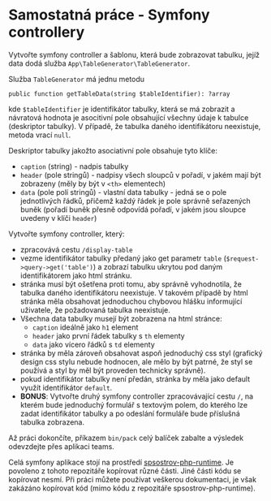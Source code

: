 # Samostatná práce - Symfony controllery

Vytvořte symfony controller a šablonu, která bude zobrazovat tabulku, jejíž data dodá služba `App\TableGenerator\TableGenerator`.

Služba `TableGenerator` má jednu metodu

```
public function getTableData(string $tableIdentifier): ?array
```

kde `$tableIdentifier` je identifikátor tabulky, která se má zobrazit a návratová hodnota je asocitivní pole obsahující všechny údaje
k tabulce (deskriptor tabulky). V případě, že tabulka daného identifikátoru neexistuje, metoda vrací `null`.

Deskriptor tabulky jakožto asociativní pole obsahuje tyto klíče:
  - `caption` (string) - nadpis tabulky
  - `header` (pole stringů) - nadpisy všech sloupců v pořadí, v jakém mají být zobrazeny (měly by být v `<th>` elementech)
  - `data` (pole polí stringů) - vlastní data tabulky - jedná se o pole jednotlivých řádků, přičemž každý řádek je pole správně seřazených buněk
    (pořadí buněk přesně odpovídá pořadí, v jakém jsou sloupce uvedeny v klíči `header`)

Vytvořte symfony controller, který:
  - zpracovává cestu `/display-table`
  - vezme identifikátor tabulky předaný jako get parametr `table` (`$request->query->get('table')`)
    a zobrazí tabulku ukrytou pod daným identifikátorem jako html stránku.
  - stránka musí být ošetřena proti tomu, aby správně vyhodnotila, že tabulka daného identifikátoru neexistuje. V takovém případě by html stránka
    měla obsahovat jednoduchou chybovou hlášku informující uživatele, že požadovaná tabulka neexistuje.
  - Všechna data tabulky musejí být zobrazena na html stránce:
    - `caption` ideálně jako `h1` element
    - `header` jako první řádek tabulky s `th` elementy
    - `data` jako vícero řádků s `td` elementy
  - stránka by měla zároveň obsahovat aspoň jednoduchý css styl (grafický design css stylu nebude hodnocen, ale mělo by být patrné, že styl se používá
    a styl by měl být proveden technicky správně).
  - pokud identifikátor tabulky není předán, stránka by měla jako default využít identifikátor `default`.
  - **BONUS**: Vytvořte druhý symfony controller zpracovávající cestu `/`, na kterém bude jednoduchý formulář s textovým polem, do kterého lze zadat
    identifikátor tabulky a po odeslání formuláře bude příslušná tabulka zobrazena.

Až práci dokončíte, příkazem `bin/pack` celý balíček zabalte a výsledek odevzdejte přes aplikaci teams.

Celá symfony aplikace stojí na prostředí [spsostrov-php-runtime](https://github.com/marek-sterzik/spsostrov-php-runtime). Je povoleno z tohoto repozitáře
kopírovat různé části. Jiné části kódu se kopírovat nesmí. Při práci můžete používat veškerou dokumentaci, je však zakázáno kopírovat kód (mimo kódu z
repozitáře spsostrov-php-runtime).
